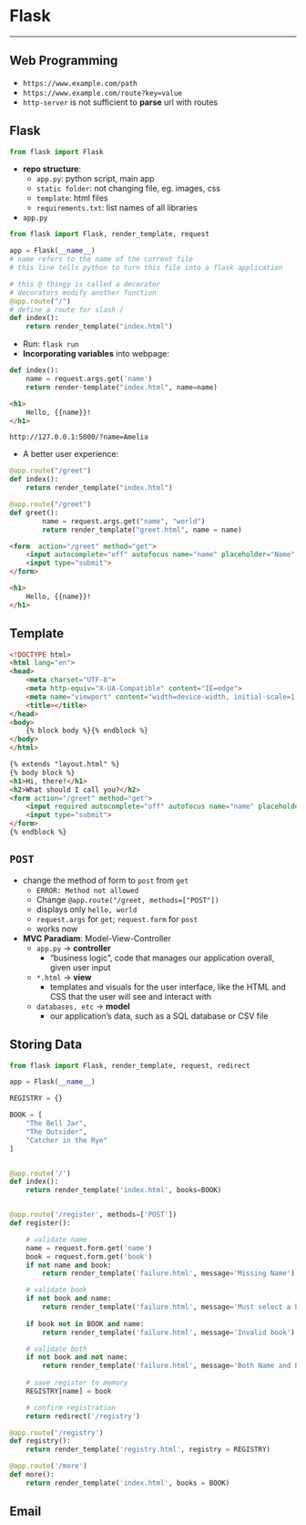 # Flask

---

## Web Programming

- `https://www.example.com/path`
- `https://www.example.com/route?key=value`
- `http-server` is not sufficient to **parse** url with routes

## Flask

```python
from flask import Flask
```

- **repo structure**:
	- `app.py`: python script, main app
	- `static folder`: not changing file, eg. images, css
	- `template`: html files
	- `requirements.txt`: list names of all libraries
- `app.py`

```python
from flask import Flask, render_template, request

app = Flask(__name__) 
# name refers to the name of the current file
# this line tells python to turn this file into a flask application

# this @ thingy is called a decorator
# decorators modify another function
@app.route("/")
# define a route for slash /
def index():
    return render_template("index.html")
```

- Run: `flask run`
- **Incorporating variables** into webpage:

```python
def index():
    name = request.args.get('name')
    return render-template("index.html", name=name)
```

```html
<h1>
    Hello, {{name}}!
</h1>
```

```url
http://127.0.0.1:5000/?name=Amelia
```

- A better user experience:

```python
@app.route("/greet")
def index():
    return render_template("index.html")

@app.route("/greet")
def greet():
    	name = request.args.get("name", "world")
        return render_template("greet.html", name = name)
```

```html
<form  action="/greet" method="get">
    <input autocomplete="off" autofocus name="name" placeholder="Name" type="text">
    <input type="submit">
</form>
```

```html
<h1>
    Hello, {{name}}!
</h1>
```

## Template

```html
<!DOCTYPE html>
<html lang="en">
<head>
    <meta charset="UTF-8">
    <meta http-equiv="X-UA-Compatible" content="IE=edge">
    <meta name="viewport" content="width=device-width, initial-scale=1.0">
    <title></title>
</head>
<body>
    {% block body %}{% endblock %}
</body>
</html>
```

```html
{% extends "layout.html" %}
{% body block %}
<h1>Hi, there!</h1>
<h2>What should I call you?</h2>
<form action="/greet" method="get">
    <input required autocomplete="off" autofocus name="name" placeholder="Name" type="text">
    <input type="submit">
</form>
{% endblock %}
```

## `POST`

- change the method of form to `post` from `get`
	- `ERROR: Method not allowed`
	- Change `@app.route("/greet, methods=["POST"])`
	- displays only `hello, world`
	- `request.args` for `get`; `request.form` for `post`
	- works now
- **MVC Paradiam**: Model-View-Controller
	- `app.py` -> **controller**
		-  “business logic”, code that manages our application overall, given user input
	-  `*.html` -> **view**
		- templates and visuals for the user interface, like the HTML and CSS that the user will see and interact with
	- `databases, etc` -> **model**
		- our application’s data, such as a SQL database or CSV file

## Storing Data

```python
from flask import Flask, render_template, request, redirect

app = Flask(__name__)

REGISTRY = {}

BOOK = [
    "The Bell Jar",
    "The Outsider",
    "Catcher in the Rye"
]


@app.route('/')
def index():
    return render_template('index.html', books=BOOK)


@app.route('/register', methods=['POST'])
def register():

    # validate name
    name = request.form.get('name')
    book = request.form.get('book')
    if not name and book:
        return render_template('failure.html', message='Missing Name')

    # validate book
    if not book and name:
        return render_template('failure.html', message='Must select a book')
    
    if book not in BOOK and name:
        return render_template('failure.html', message='Invalid book')

    # validate both
    if not book and not name:
        return render_template('failure.html', message='Both Name and Book Selections Missing.')
    
    # save register to memory
    REGISTRY[name] = book

    # confirm registration
    return redirect('/registry')

@app.route('/registry')
def registry():
    return render_template('registry.html', registry = REGISTRY)

@app.route('/more')
def more():
    return render_template('index.html', books = BOOK)
```

## Email

